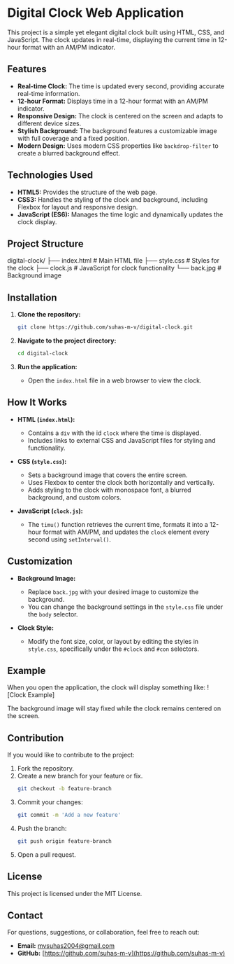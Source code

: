 # Digital Clock Web Application

This project is a simple yet elegant digital clock built using HTML, CSS, and JavaScript. The clock updates in real-time, displaying the current time in 12-hour format with an AM/PM indicator.

## Features

- **Real-time Clock:** The time is updated every second, providing accurate real-time information.
- **12-hour Format:** Displays time in a 12-hour format with an AM/PM indicator.
- **Responsive Design:** The clock is centered on the screen and adapts to different device sizes.
- **Stylish Background:** The background features a customizable image with full coverage and a fixed position.
- **Modern Design:** Uses modern CSS properties like `backdrop-filter` to create a blurred background effect.

## Technologies Used

- **HTML5:** Provides the structure of the web page.
- **CSS3:** Handles the styling of the clock and background, including Flexbox for layout and responsive design.
- **JavaScript (ES6):** Manages the time logic and dynamically updates the clock display.

## Project Structure

digital-clock/
├── index.html      # Main HTML file
├── style.css       # Styles for the clock
├── clock.js        # JavaScript for clock functionality
└── back.jpg        # Background image

## Installation

1. **Clone the repository:**
    ```bash
    git clone https://github.com/suhas-m-v/digital-clock.git
    ```

2. **Navigate to the project directory:**
    ```bash
    cd digital-clock
    ```

3. **Run the application:**
   - Open the `index.html` file in a web browser to view the clock.

## How It Works

- **HTML (`index.html`):**
  - Contains a `div` with the id `clock` where the time is displayed.
  - Includes links to external CSS and JavaScript files for styling and functionality.

- **CSS (`style.css`):**
  - Sets a background image that covers the entire screen.
  - Uses Flexbox to center the clock both horizontally and vertically.
  - Adds styling to the clock with monospace font, a blurred background, and custom colors.

- **JavaScript (`clock.js`):**
  - The `timu()` function retrieves the current time, formats it into a 12-hour format with AM/PM, and updates the `clock` element every second using `setInterval()`.

## Customization

- **Background Image:**
  - Replace `back.jpg` with your desired image to customize the background.
  - You can change the background settings in the `style.css` file under the `body` selector.

- **Clock Style:**
  - Modify the font size, color, or layout by editing the styles in `style.css`, specifically under the `#clock` and `#con` selectors.

## Example

When you open the application, the clock will display something like:
![Clock Example]




The background image will stay fixed while the clock remains centered on the screen.

## Contribution

If you would like to contribute to the project:

1. Fork the repository.
2. Create a new branch for your feature or fix.
    ```bash
    git checkout -b feature-branch
    ```
3. Commit your changes:
    ```bash
    git commit -m 'Add a new feature'
    ```
4. Push the branch:
    ```bash
    git push origin feature-branch
    ```
5. Open a pull request.

## License

This project is licensed under the MIT License.

## Contact

For questions, suggestions, or collaboration, feel free to reach out:

- **Email:** [mvsuhas2004@gmail.com](mailto:mvsuhas2004@gmail.com)
- **GitHub:** [https://github.com/suhas-m-v](https://github.com/suhas-m-v)


